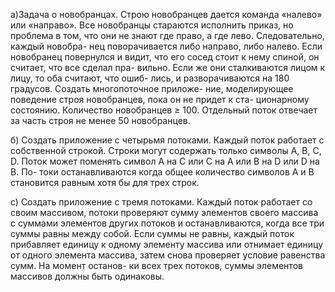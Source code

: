 а)Задача о новобранцах. Строю новобранцев дается команда «налево»
или «направо». Все новобранцы стараются исполнить приказ, но проблема в
том, что они не знают где право, а где лево. Следовательно, каждый новобра-
нец поворачивается либо направо, либо налево. Если новобранец повернулся
и видит, что его сосед стоит к нему спиной, он считает, что все сделал пра-
вильно. Если же они сталкиваются лицом к лицу, то оба считают, что ошиб-
лись, и разворачиваются на 180 градусов. Создать многопоточное приложе-
ние, моделирующее поведение строя новобранцев, пока он не придет к ста-
ционарному состоянию. Количество новобранцев ≥ 100. Отдельный поток
отвечает за часть строя не менее 50 новобранцев.

б) Создать приложение с четырьмя потоками. Каждый поток работает
с собственной строкой. Строки могут содержать только символы А, B, C, D.
Поток может поменять символ А на С или С на А или В на D или D на В. По-
токи останавливаются когда общее количество символов А и В становится
равным хотя бы для трех строк.

с) Создать приложение с тремя потоками. Каждый поток работает со
своим массивом, потоки проверяют сумму элементов своего массива с суммами элементов других потоков и останавливаются, когда все три суммы равны между собой. Если суммы не равны, каждый поток прибавляет единицу к одному элементу массива или отнимает единицу от одного элемента массива, затем снова проверяет условие равенства сумм. На момент останов-
ки всех трех потоков, суммы элементов массивов должны быть одинаковы.

